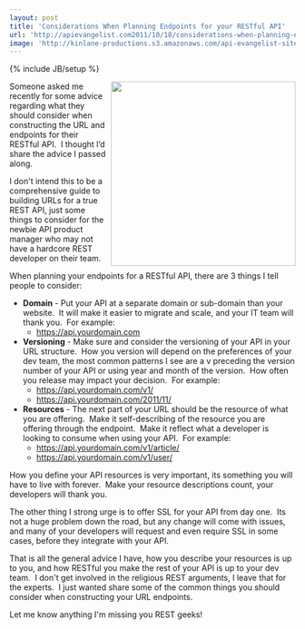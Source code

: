 ```yaml
---
layout: post
title: 'Considerations When Planning Endpoints for your RESTful API'
url: 'http://apievangelist.com2011/10/18/considerations-when-planning-endpoints-for-your-restful-api/'
image: 'http://kinlane-productions.s3.amazonaws.com/api-evangelist-site/blog/Tag-Cloud-REST-URL.png'
---
```

{% include JB/setup %}
<p>
     <img src="http://kinlane-productions.s3.amazonaws.com/api-evangelist/Tag-Cloud-REST-URL.png"  width="325" align="right" />
</p>
<p>
     Someone asked me recently for some advice regarding what they should consider when constructing the URL and endpoints for their RESTful API.  I thought I’d share the advice I passed along.
</p>
<p>
     I don't intend this to be a comprehensive guide to building URLs for a true REST API, just some things to consider for the newbie API product manager who may not have a hardcore REST developer on their team.
</p>
<p>
     When planning your endpoints for a RESTful API, there are 3 things I tell people to consider:
</p>
<ul >
     <li>
          <strong>Domain</strong> - Put your API at a separate domain or sub-domain than your website.  It will make it easier to migrate and scale, and your IT team will thank you.  For example: 
          <ul >
               <li>
                    <a href="https://api.yourdomain.com">https://api.yourdomain.com</a>
               </li>
          </ul>
     </li>
     <li>
          <strong>Versioning</strong> - Make sure and consider the versioning of your API in your URL structure.  How you version will depend on the preferences of your dev team, the most common patterns I see are a v preceding the version number of your API or using year and month of the version.  How often you release may impact your decision.  For example:
          <ul >
               <li>
                    <a href="https://api.peoplebrowsr.com/v1/">https://api.yourdomain.com/v1/</a>
               </li>
               <li>
                    <a href="https://api.peoplebrowsr.com/2011/11/">https://api.yourdomain.com/2011/11/</a>
               </li>
          </ul>
     </li>
     <li>
          <strong>Resources</strong> - The next part of your URL should be the resource of what you are offering.  Make it self-describing of the resource you are offering through the endpoint.  Make it reflect what a developer is looking to consume when using your API.  For example:
          <ul >
               <li>
                    <a href="https://api.yourdomain.com/v1/articles/">https://api.yourdomain.com/v1/article/</a>
               </li>
               <li>
                    <a href="https://api.yourdomain.com/v1/users/">https://api.yourdomain.com/v1/user/</a>
               </li>
          </ul>
     </li>
</ul>
<p>
     How you define your API resources is very important, its something you will have to live with forever.  Make your resource descriptions count, your developers will thank you.
</p>
<p>
     The other thing I strong urge is to offer SSL for your API from day one.  Its not a huge problem down the road, but any change will come with issues, and many of your developers will request and even require SSL in some cases, before they integrate with your API.
</p>
<p>
     That is all the general advice I have, how you describe your resources is up to you, and how RESTful you make the rest of your API is up to your dev team.  I don't get involved in the religious REST arguments, I leave that for the experts.  I just wanted share some of the common things you should consider when constructing your URL endpoints.
</p>
<p>
     Let me know anything I'm missing you REST geeks!
</p>
